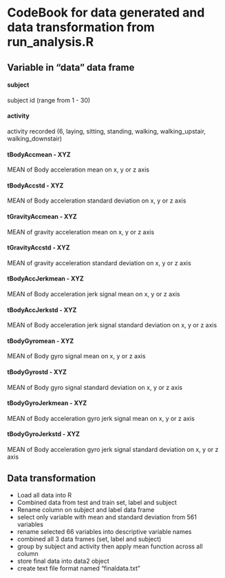 # CodeBook for data generated and data transformation from run\_analysis.R

## Variable in “data” data frame

#### subject

subject id (range from 1 - 30)

#### activity

activity recorded (6, laying, sitting, standing, walking,
walking\_upstair, walking\_downstair)

#### tBodyAccmean - XYZ

MEAN of Body acceleration mean on x, y or z axis

#### tBodyAccstd - XYZ

MEAN of Body acceleration standard deviation on x, y or z axis

#### tGravityAccmean - XYZ

MEAN of gravity acceleration mean on x, y or z axis

#### tGravityAccstd - XYZ

MEAN of gravity acceleration standard deviation on x, y or z axis

#### tBodyAccJerkmean - XYZ

MEAN of Body acceleration jerk signal mean on x, y or z axis

#### tBodyAccJerkstd - XYZ

MEAN of Body acceleration jerk signal standard deviation on x, y or z
axis

#### tBodyGyromean - XYZ

MEAN of Body gyro signal mean on x, y or z axis

#### tBodyGyrostd - XYZ

MEAN of Body gyro signal standard deviation on x, y or z axis

#### tBodyGyroJerkmean - XYZ

MEAN of Body acceleration gyro jerk signal mean on x, y or z axis

#### tBodyGyroJerkstd - XYZ

MEAN of Body acceleration gyro jerk signal standard deviation on x, y or
z axis

## Data transformation

-   Load all data into R
-   Combined data from test and train set, label and subject
-   Rename column on subject and label data frame
-   select only variable with mean and standard deviation from 561
    variables
-   rename selected 66 variables into descriptive variable names
-   combined all 3 data frames (set, label and subject)
-   group by subject and activity then apply mean function across all
    column
-   store final data into data2 object
-   create text file format named “finaldata.txt”
